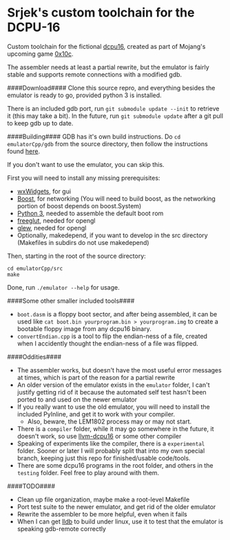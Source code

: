 # Srjek's custom toolchain for the DCPU-16 #

Custom toolchain for the fictional [dcpu16](http://dcpu.com/dcpu-16/), created as part of Mojang's upcoming game [0x10c](http://0x10c.com/).

The assembler needs at least a partial rewrite, but the emulator is fairly stable and supports remote connections with a modified gdb.


####Download####
Clone this source repro, and everything besides the emulator is ready to go, provided python 3 is installed.

There is an included gdb port, run `git submodule update --init` to retrieve it (this may take a bit).
In the future, run `git submodule update` after a git pull to keep gdb up to date.


####Building####
GDB has it's own build instructions. Do `cd emulatorCpp/gdb` from the source directory, then follow the instructions found [here](https://github.com/srjek/gdb-dcpu16).

If you don't want to use the emulator, you can skip this.

First you will need to install any missing prerequisites:
 * [wxWidgets](http://www.wxwidgets.org/), for gui
 * [Boost](http://www.boost.org/), for networking (You will need to build boost, as the networking portion of boost depends on boost.System)
 * [Python 3](http://www.python.org/), needed to assemble the default boot rom
 * [freeglut](http://freeglut.sourceforge.net/), needed for opengl
 * [glew](http://glew.sourceforge.net/), needed for opengl
 * Optionally, makedepend, if you want to develop in the src directory (Makefiles in subdirs do not use makedepend)

Then, starting in the root of the source directory:

    cd emulatorCpp/src
    make

Done, run `./emulator --help` for usage.


####Some other smaller included tools####
 * `boot.dasm` is a floppy boot sector, and after being assembled, it can be used like `cat boot.bin yourprogram.bin > yourprogram.img` to create a bootable floppy image from any dcpu16 binary.
 * `convertEndian.cpp` is a tool to flip the endian-ness of a file, created when I accidently thought the endian-ness of a file was flipped.

####Oddities####
 * The assembler works, but doesn't have the most useful error messages at times, which is part of the reason for a partial rewrite
 * An older version of the emulator exists in the `emulator` folder, I can't justify getting rid of it because the automated self test hasn't been ported to and used on the newer emulator
 * If you really want to use the old emulator, you will need to install the included PyInline, and get it to work with your compiler.
   - Also, beware, the LEM1802 process may or may not start.
 * There is a `compiler` folder, while it may go somewhere in the future, it doesn't work, so use [llvm-dcpu16](https://github.com/llvm-dcpu16/llvm-dcpu16) or some other compiler
 * Speaking of experiments like the compiler, there is a `experimental` folder. Sooner or later I will probably split that into my own special branch, keeping just this repo for finished/usable code/tools.
 * There are some dcpu16 programs in the root folder, and others in the `testing` folder. Feel free to play around with them.
 
####TODO####
 * Clean up file organization, maybe make a root-level Makefile
 * Port test suite to the newer emulator, and get rid of the older emulator
 * Rewrite the assembler to be more helpful, even when it fails
 * When I can get [lldb](http://lldb.llvm.org/) to build under linux, use it to test that the emulator is speaking gdb-remote correctly
 
